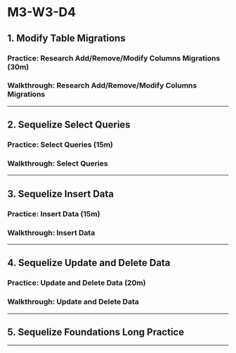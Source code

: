 # M3-W3-D4

## 1. Modify Table Migrations

### Practice: Research Add/Remove/Modify Columns Migrations (30m)

### Walkthrough: Research Add/Remove/Modify Columns Migrations

---

## 2. Sequelize Select Queries

### Practice: Select Queries (15m)

### Walkthrough: Select Queries

---

## 3. Sequelize Insert Data

### Practice: Insert Data (15m)

### Walkthrough: Insert Data

---

## 4. Sequelize Update and Delete Data

### Practice: Update and Delete Data (20m)

### Walkthrough: Update and Delete Data

---

## 5. Sequelize Foundations Long Practice

---
